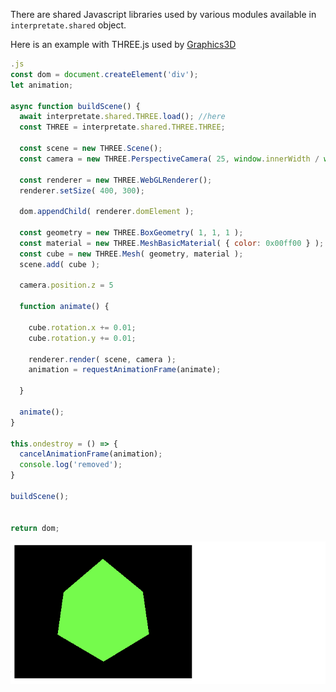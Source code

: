 There are shared Javascript libraries used by various modules available in `interpretate.shared`  object.

Here is an example with THREE.js used by [Graphics3D](frontend/Reference/Graphics3D/Graphics3D.md)

```js
.js
const dom = document.createElement('div');
let animation;

async function buildScene() {
  await interpretate.shared.THREE.load(); //here
  const THREE = interpretate.shared.THREE.THREE;

  const scene = new THREE.Scene();
  const camera = new THREE.PerspectiveCamera( 25, window.innerWidth / window.innerHeight, 0.1, 1000 );

  const renderer = new THREE.WebGLRenderer();
  renderer.setSize( 400, 300);

  dom.appendChild( renderer.domElement );

  const geometry = new THREE.BoxGeometry( 1, 1, 1 );
  const material = new THREE.MeshBasicMaterial( { color: 0x00ff00 } );
  const cube = new THREE.Mesh( geometry, material );
  scene.add( cube );

  camera.position.z = 5 

  function animate() {

	cube.rotation.x += 0.01;
	cube.rotation.y += 0.01;

	renderer.render( scene, camera );
    animation = requestAnimationFrame(animate);

  } 

  animate();
}

this.ondestroy = () => {
  cancelAnimationFrame(animation);
  console.log('removed');
}

buildScene();


return dom;
```

![](./../../../Screenshot%202024-11-29%20at%2017.45.30.png)